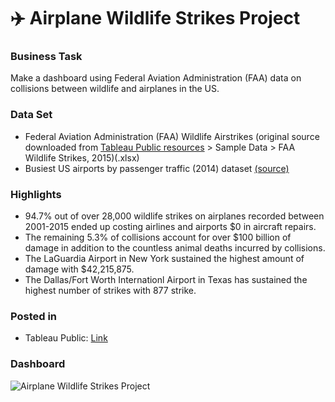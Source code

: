 # :airplane: Airplane Wildlife Strikes Project

### Business Task
Make a dashboard using Federal Aviation Administration (FAA) data on collisions between wildlife and airplanes in the US.

### Data Set
* Federal Aviation Administration (FAA) Wildlife Airstrikes (original source downloaded from [Tableau Public resources](https://public.tableau.com/en-us/s/resources) > Sample Data > FAA Wildlife Strikes, 2015)(.xlsx)
* Busiest US airports by passenger traffic (2014) dataset [(source)](https://en.wikipedia.org/wiki/List_of_busiest_airports_by_passenger_traffic_(2010–2015))

### Highlights
- 94.7% out of over 28,000 wildlife strikes on airplanes recorded between 2001-2015 ended up costing airlines and airports $0 in aircraft repairs.
- The remaining 5.3% of collisions account for over $100 billion of damage in addition to the countless animal deaths incurred by collisions.
- The LaGuardia Airport in New York sustained the highest amount of damage with $42,215,875.
- The Dallas/Fort Worth Internationl Airport in Texas has sustained the highest number of strikes with 877 strike.

### Posted in
- Tableau Public: [Link](https://public.tableau.com/app/profile/mohamed.rafik.sebia/viz/CapstoneProjectAirplaneWildlifeStrikes_16760262602620/Dashboard1)

### Dashboard

![Airplane Wildlife Strikes Project](https://user-images.githubusercontent.com/113290016/225968089-9ebdf227-0704-4963-a6c3-21e969ac8fe7.png)
